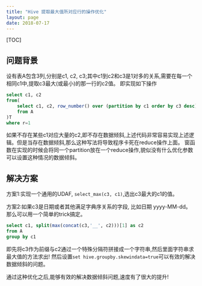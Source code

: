 ```yaml
---
title: "Hive 提取最大值所对应行的操作优化"
layout: page
date: 2018-07-17
---
```

[TOC]

## 问题背景
设有表A包含3列,分别是c1, c2, c3;其中c1到c2和c3是1对多的关系,需要在每一个相同c1中,提取c3最大(或最小)的那一行的c2值。
即实现如下操作

```sql
select c1, c2
from(
    select c1, c2, row_number() over (partition by c1 order by c3 desc) as r
    from A
)T
where r=1
```

如果不存在某些c1对应大量的c2,即不存在数据倾斜,上述代码非常容易实现上述逻辑。但是当存在数据倾斜,那么这种写法将导致程序卡死在reduce操作上面。
窗函数在实现的时候会将同一个partition放在一个reduce操作,貌似没有什么优化参数可以设置这种情况的数据倾斜。

## 解决方案
方案1:实现一个通用的UDAF, `select_max(c3, c1)`,选出c3最大的c1的值。

方案2:如果c3是日期或者其他满足字典序关系的字段, 比如日期 yyyy-MM-dd。那么可以用一个简单的trick搞定。

```sql
select c1, split(max(concat(c3,'__', c2)))[1] as c2
from A
group by c1
```

即先将c3作为前缀与c2通过一个特殊分隔符拼接成一个字符串,然后里面字符串求最大值的方法求出!
然后设置`set hive.groupby.skewindata=true`可以有效的解决数据倾斜的问题。

通过这种优化之后,能够有效的解决数据倾斜问题,速度有了很大的提升!